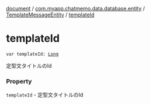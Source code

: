 [document](../../index.md) / [com.myapp.chatmemo.data.database.entity](../index.md) / [TemplateMessageEntity](index.md) / [templateId](./template-id.md)

# templateId

`var templateId: `[`Long`](https://kotlinlang.org/api/latest/jvm/stdlib/kotlin/-long/index.html)

定型文タイトルのId

### Property

`templateId` - 定型文タイトルのId